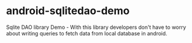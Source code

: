# android-sqlitedao-demo
Sqlite DAO library Demo - With this library developers don't have to worry about writing queries to fetch data from local database in android.
